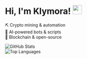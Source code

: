 # Hi, I'm Klymora! <img src="https://media.giphy.com/media/hvRJCLFzcasrR4ia7z/giphy.gif" width="30px">

⛏️ Crypto mining & automation  
🤖 AI-powered bots & scripts  
💾 Blockchain & open-source  

![GitHub Stats](https://github-readme-stats.vercel.app/api?username=Klymora&show_icons=true&theme=radical)  
![Top Languages](https://github-readme-stats.vercel.app/api/top-langs/?username=Klymora&layout=compact&theme=radical)  
